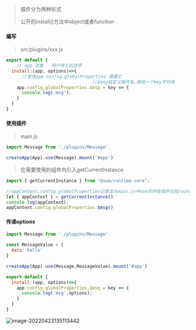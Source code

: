 > 插件分为两种形式
>
> 公开的install()方法中object或者function

#### 编写

> src/plugins/xxx.js

```js
export default {
    // app 对象   用户传入的选项
  install:(app, options)=>{
      //使用app.config.globalProperties 暴露它
                                 //$msg自定义插件名,接收一个key字符串
    app.config.globalProperties.$msg = key => {
      console.log('msg');
    }
  }
}
```

#### 使用插件

> main.js

```js
import Message from './plugins/Message'

createApp(App).use(Message).mount('#app')
```

> 在需要使用的组件内引入getCurrentInstance

```js
import { getCurrentInstance } from "@vue/runtime-core";

//appContext.config.globalProperties记录这从main.js中use的所有插件包括router,vuex等和自定义插件
let { appContext } = getCurrentInstance()
console.log(appContext);
appContext.config.globalProperties.$msg()
```

#### 传递options

```js
import Message from './plugins/Message'

const MessageValue = {
  data:'hello'
}

createApp(App).use(Message,MessageValue).mount('#app')
```

```js
export default {
  install:(app, options)=>{
    app.config.globalProperties.$msg = key => {
      console.log('msg',options);
    }
  }
}
```

![image-20220423135113442](C:\Users\Administrator\AppData\Roaming\Typora\typora-user-images\image-20220423135113442.png)











